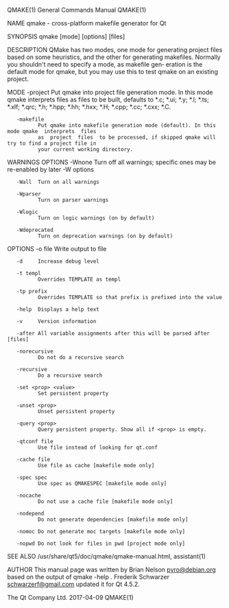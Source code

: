 QMAKE(1)                                General Commands Manual                               QMAKE(1)

NAME
       qmake - cross-platform makefile generator for Qt

SYNOPSIS
       qmake [mode] [options] [files]

DESCRIPTION
       QMake  has  two  modes, one mode for generating project files based on some heuristics, and the
       other for generating makefiles. Normally you shouldn't need to specify a mode, as makefile gen‐
       eration  is  the  default  mode  for  qmake,  but you may use this to test qmake on an existing
       project.

MODE
       -project
              Put qmake into project file generation mode. In this  mode  qmake  interprets  files  as
              files  to  be  built,  defaults  to *.c; *.ui; *.y; *.l; *.ts; *.xlf; *.qrc; *.h; *.hpp;
              *.hh; *.hxx; *.H; *.cpp; *.cc; *.cxx; *.C.

       -makefile
              Put qmake into makefile generation mode (default). In this mode qmake  interprets  files
              as  project  files  to be processed, if skipped qmake will try to find a project file in
              your current working directory.

WARNINGS OPTIONS
       -Wnone Turn off all warnings; specific ones may be re-enabled by later -W options

       -Wall  Turn on all warnings

       -Wparser
              Turn on parser warnings

       -Wlogic
              Turn on logic warnings (on by default)

       -Wdeprecated
              Turn on deprecation warnings (on by default)

OPTIONS
       -o file
              Write output to file

       -d     Increase debug level

       -t templ
              Overrides TEMPLATE as templ

       -tp prefix
              Overrides TEMPLATE so that prefix is prefixed into the value

       -help  Displays a help text

       -v     Version information

       -after All variable assignments after this will be parsed after [files]

       -norecursive
              Do not do a recursive search

       -recursive
              Do a recursive search

       -set <prop> <value>
              Set persistent property

       -unset <prop>
              Unset persistent property

       -query <prop>
              Query persistent property. Show all if <prop> is empty.

       -qtconf file
              Use file instead of looking for qt.conf

       -cache file
              Use file as cache [makefile mode only]

       -spec spec
              Use spec as QMAKESPEC [makefile mode only]

       -nocache
              Do not use a cache file [makefile mode only]

       -nodepend
              Do not generate dependencies [makefile mode only]

       -nomoc Do not generate moc targets [makefile mode only]

       -nopwd Do not look for files in pwd [project mode only]

SEE ALSO
       /usr/share/qt5/doc/qmake/qmake-manual.html, assistant(1)

AUTHOR
       This manual page was written by Brian Nelson <pyro@debian.org> based on  the  output  of  qmake
       -help .  Frederik Schwarzer <schwarzerf@gmail.com> updated it for Qt 4.5.2.

The Qt Company Ltd.                           2017-04-09                                      QMAKE(1)
